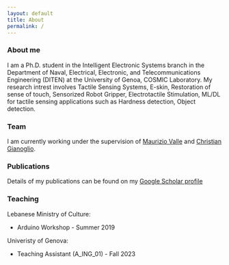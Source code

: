 ```yaml
---
layout: default
title: About
permalink: /
---
```

### About me
<div align="left">I am a Ph.D. student in the Intelligent Electronic Systems branch in the Department of Naval, Electrical, Electronic, and Telecommunications Engineering (DITEN) at the University of Genoa, COSMIC Laboratory. My research intrest involves Tactile Sensing Systems, E-skin, Restoration of sense of touch, Sensorized Robot Gripper, Electrotactile Stimulation, ML/DL for tactile sensing applications such as Hardness detection, Object detection.

### Team
I am currently working under the supervision of [Maurizio Valle](https://rubrica.unige.it/personale/VUZDW15s) and [Christian Gianoglio](https://rubrica.unige.it/personale/VkZHWVxt).

### Publications
Details of my publications can be found on my <a href="https://scholar.google.com/citations?user=sv8W8k4AAAAJ&hl=en&oi=ao">Google Scholar profile</a>

### Teaching
Lebanese Ministry of Culture:
- Arduino Workshop - Summer 2019
 
Univeristy of Genova:
 -	Teaching Assistant (A_ING_01) - Fall 2023
  
